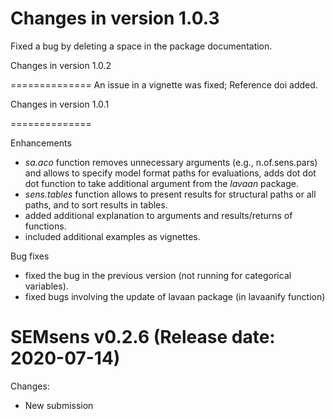
   Changes in version 1.0.3
==============
Fixed a bug by deleting a space in the package documentation.

  
   Changes in version 1.0.2

==============
 An issue in a vignette was fixed;
 Reference doi added.
 
 
 
   Changes in version 1.0.1

==============

Enhancements
- *sa.aco* function removes unnecessary arguments (e.g., n.of.sens.pars) and allows to specify model format paths for evaluations, adds dot dot dot function to take additional argument from the *lavaan* package.
- *sens.tables* function allows to present results for structural paths or all paths, and to sort results in tables.
- added additional explanation to arguments and results/returns of functions.
- included additional examples as vignettes.

Bug fixes
- fixed the bug in the previous version (not running for categorical variables).
- fixed bugs involving the update of lavaan package (in lavaanify function)



SEMsens v0.2.6 (Release date: 2020-07-14)
==============

Changes:

* New submission
